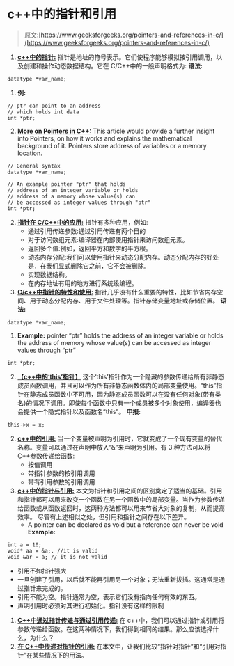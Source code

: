 # c++中的指针和引用

> 原文:[https://www.geeksforgeeks.org/pointers-and-references-in-c/](https://www.geeksforgeeks.org/pointers-and-references-in-c/)

1.  [**c++中的指针:**](https://www.geeksforgeeks.org/pointers-c-examples/) 指针是地址的符号表示。它们使程序能够模拟按引用调用，以及创建和操作动态数据结构。它在 C/C++中的一般声明格式为:
    **语法:**

```
datatype *var_name; 
```

1.  **例:**

```
// ptr can point to an address
// which holds int data
int *ptr;   
```

2.  [**More on Pointers in C++:**](https://www.geeksforgeeks.org/pointers-in-c-and-c-set-1-introduction-arithmetic-and-array/) This article would provide a further insight into Pointers, on how it works and explains the mathematical background of it. Pointers store address of variables or a memory location. 

```
// General syntax
datatype *var_name; 

// An example pointer "ptr" that holds
// address of an integer variable or holds
// address of a memory whose value(s) can
// be accessed as integer values through "ptr"
int *ptr;
```

2.  [**指针在 C/C++中的应用:**](https://www.geeksforgeeks.org/applications-of-pointers-in-c-cpp/) 指针有多种应用，例如:
    *   通过引用传递参数:通过引用传递有两个目的
    *   对于访问数组元素:编译器在内部使用指针来访问数组元素。
    *   返回多个值:例如，返回平方和数字的平方根。
    *   动态内存分配:我们可以使用指针来动态分配内存。动态分配内存的好处是，在我们显式删除它之前，它不会被删除。
    *   实现数据结构。
    *   在内存地址有用的地方进行系统级编程。
3.  [**C/c++中指针的特性和使用:**](https://www.geeksforgeeks.org/features-and-use-of-pointers-in-c-c/) 指针几乎没有什么重要的特性，比如节省内存空间、用于动态分配内存、用于文件处理等。指针存储变量地址或存储位置。
    **语法:**

```
datatype *var_name; 
```

1.  **Example:** pointer “ptr” holds the address of an integer variable or holds the address of memory whose value(s) can be accessed as integer values through “ptr” 

```
int *ptr;
```

2.  [**【c++中的‘this’指针】**](https://www.geeksforgeeks.org/this-pointer-in-c/) 这个‘this’指针作为一个隐藏的参数传递给所有非静态成员函数调用，并且可以作为所有非静态函数体内的局部变量使用。“this”指针在静态成员函数中不可用，因为静态成员函数可以在没有任何对象(带有类名)的情况下调用。即使每个函数中只有一个成员被多个对象使用，编译器也会提供一个隐式指针以及函数名“this”。
    **申报:**

```
this->x = x; 
```

2.  [**c++中的引用:**](https://www.geeksforgeeks.org/references-in-c/) 当一个变量被声明为引用时，它就变成了一个现有变量的替代名称。变量可以通过在声明中放入“&”来声明为引用。有 3 种方法可以将 C++参数传递给函数:
    *   按值调用
    *   带指针参数的按引用调用
    *   带有引用参数的引用调用
3.  [**c++中的指针与引用:**](https://www.geeksforgeeks.org/pointers-vs-references-cpp/) 本文为指针和引用之间的区别奠定了适当的基础。引用和指针都可以用来改变一个函数在另一个函数中的局部变量。当作为参数传递给函数或从函数返回时，这两种方法都可以用来节省大对象的复制，从而提高效率。
    尽管有上述相似之处，但引用和指针之间存在以下差异。
    *   A pointer can be declared as void but a reference can never be void 
        **Example:** 

```
int a = 10;
void* aa = &a;. //it is valid
void &ar = a; // it is not valid
```

*   引用不如指针强大
*   一旦创建了引用，以后就不能再引用另一个对象；无法重新拔插。这通常是通过指针来完成的。
*   引用不能为空。指针通常为空，表示它们没有指向任何有效的东西。
*   声明引用时必须对其进行初始化。指针没有这样的限制

1.  [**C++中通过指针传递与通过引用传递:**](https://www.geeksforgeeks.org/passing-by-pointer-vs-passing-by-reference-in-c/) 在 c++中，我们可以通过指针或引用将参数传递给函数。在这两种情况下，我们得到相同的结果。那么应该选择什么，为什么？
2.  [**在 C++中传递对指针的引用:**](https://www.geeksforgeeks.org/passing-reference-to-a-pointer-in-c/) 在本文中，让我们比较“指针对指针”和“引用对指针”在某些情况下的用法。